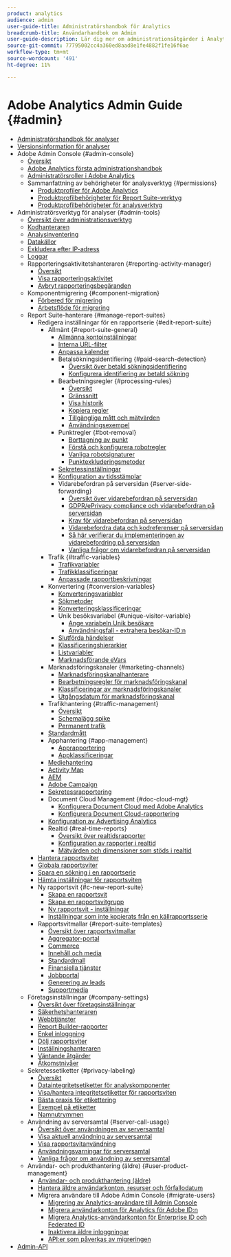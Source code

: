 ```yaml
---
product: analytics
audience: admin
user-guide-title: Administratörshandbok för Analytics
breadcrumb-title: Användarhandbok om Admin
user-guide-description: Lär dig mer om administrationsåtgärder i Analytics, som att hantera användare och produkter i Experience Cloud Admin Console, konfigurera rapportsviter med mera.
source-git-commit: 77795002cc4a360ed8aad8e1fe4882f1fe16f6ae
workflow-type: tm+mt
source-wordcount: '491'
ht-degree: 11%

---
```



# Adobe Analytics Admin Guide {#admin}

+ [Administratörshandbok för analyser](home.md)
+ [Versionsinformation för analyser](https://experienceleague.adobe.com/sv/docs/analytics/release-notes/latest)
+ Adobe Admin Console {#admin-console}
   + [Översikt](admin-console/home.md)
   + [Adobe Analytics första administrationshandbok](admin-console/first-admin-guide.md)
   + [Administratörsroller i Adobe Analytics](admin-console/admin-roles-in-analytics.md)
   + Sammanfattning av behörigheter för analysverktyg {#permissions}
      + [Produktprofiler för Adobe Analytics](admin-console/permissions/product-profile.md)
      + [Produktprofilbehörigheter för Report Suite-verktyg](admin-console/permissions/report-suite-tools.md)
      + [Produktprofilbehörigheter för analysverktyg](admin-console/permissions/analytics-tools.md)
+ Administratörsverktyg för analyser {#admin-tools}
   + [Översikt över administrationsverktyg](tools/c-admin-tools.md)
   + [Kodhanteraren](tools/code-manager-admin.md)
   + [Analysinventering](tools/analytics-inventory.md)
   + [Datakällor](tools/data-sources.md)
   + [Exkludera efter IP-adress](tools/exclude-ip.md)
   + [Loggar](tools/logs.md)
   + Rapporteringsaktivitetshanteraren {#reporting-activity-manager}
      + [Översikt](tools/reporting-activity-manager/reporting-activity-overview.md)
      + [Visa rapporteringsaktivitet](tools//reporting-activity-manager/reporting-activity.md)
      + [Avbryt rapporteringsbegäranden](tools/reporting-activity-manager/reporting-activity-cancel-requests.md)
   + Komponentmigrering {#component-migration}
      + [Förbered för migrering](tools/component-migration/prepare-component-migration.md)
      + [Arbetsflöde för migrering](tools/component-migration/component-migration.md)
   + Report Suite-hanterare {#manage-report-suites}
      + Redigera inställningar för en rapportserie {#edit-report-suite}
         + Allmänt {#report-suite-general}
            + [Allmänna kontoinställningar](tools/manage-rs/edit-settings/general/general-acct-settings-admin.md)
            + [Interna URL-filter](tools/manage-rs/edit-settings/general/internal-url-filter-admin.md)
            + [Anpassa kalender](tools/manage-rs/edit-settings/general/custom-calendar.md)
            + Betalsökningsidentifiering {#paid-search-detection}
               + [Översikt över betald sökningsidentifiering](tools/manage-rs/edit-settings/general/paid-search-detection/paid-search-detection.md)
               + [Konfigurera identifiering av betald sökning](tools/manage-rs/edit-settings/general/paid-search-detection/t-paid-search-detection.md)
            + Bearbetningsregler {#processing-rules}
               + [Översikt](tools/manage-rs/edit-settings/general/processing-rules/pr-overview.md)
               + [Gränssnitt](tools/manage-rs/edit-settings/general/processing-rules/pr-interface.md)
               + [Visa historik](tools/manage-rs/edit-settings/general/processing-rules/pr-view-history.md)
               + [Kopiera regler](tools/manage-rs/edit-settings/general/processing-rules/pr-copy.md)
               + [Tillgängliga mått och mätvärden](tools/manage-rs/edit-settings/general/processing-rules/pr-variables.md)
               + [Användningsexempel](tools/manage-rs/edit-settings/general/processing-rules/pr-use-cases.md)
            + Punktregler {#bot-removal}
               + [Borttagning av punkt](tools/manage-rs/edit-settings/general/bot-removal/bot-removal.md)
               + [Förstå och konfigurera robotregler](tools/manage-rs/edit-settings/general/bot-removal/bot-rules.md)
               + [Vanliga robotsignaturer](tools/manage-rs/edit-settings/general/bot-removal/bot-signatures.md)
               + [Punktexkluderingsmetoder](tools/manage-rs/edit-settings/general/bot-removal/bot-exclusion-methods.md)
            + [Sekretessinställningar](tools/manage-rs/edit-settings/general/privacy-settings.md)
            + [Konfiguration av tidsstämplar](tools/manage-rs/edit-settings/general/timestamp-configuration.md)
            + Vidarebefordran på serversidan {#server-side-forwarding}
               + [Översikt över vidarebefordran på serversidan](tools/manage-rs/edit-settings/general/c-server-side-forwarding/ssf.md)
               + [GDPR/ePrivacy compliance och vidarebefordran på serversidan](tools/manage-rs/edit-settings/general/c-server-side-forwarding/ssf-gdpr.md)
               + [Krav för vidarebefordran på serversidan](tools/manage-rs/edit-settings/general/c-server-side-forwarding/ssf-requirements.md)
               + [Vidarebefordra data och kodreferenser på serversidan](tools/manage-rs/edit-settings/general/c-server-side-forwarding/ssf-reference.md)
               + [Så här verifierar du implementeringen av vidarebefordring på serversidan](tools/manage-rs/edit-settings/general/c-server-side-forwarding/ssf-verify.md)
               + [Vanliga frågor om vidarebefordran på serversidan](tools/manage-rs/edit-settings/general/c-server-side-forwarding/ssf-faq.md)
         + Trafik {#traffic-variables}
            + [Trafikvariabler](tools/manage-rs/edit-settings/c-traffic-variables/traffic-var.md)
            + [Trafikklassificeringar](tools/manage-rs/edit-settings/c-traffic-variables/traffic-classifications.md)
            + [Anpassade rapportbeskrivningar](tools/manage-rs/edit-settings/c-traffic-variables/custom-desc-admin.md)
         + Konvertering {#conversion-variables}
            + [Konverteringsvariabler](tools/manage-rs/edit-settings/conversion-var-admin/conversion-var-admin.md)
            + [Sökmetoder](tools/manage-rs/edit-settings/conversion-var-admin/finding-methods.md)
            + [Konverteringsklassificeringar](tools/manage-rs/edit-settings/conversion-var-admin/conversion-classifications.md)
            + Unik besöksvariabel {#unique-visitor-variable}
               + [Ange variabeln Unik besökare](tools/manage-rs/edit-settings/conversion-var-admin/unique-visitor-variable-admin/t-unique-visitor-variable.md)
               + [Användningsfall - extrahera besökar-ID:n](tools/manage-rs/edit-settings/conversion-var-admin/unique-visitor-variable-admin/extract-visitorids-usecase.md)
            + [Slutförda händelser](tools/manage-rs/edit-settings/conversion-var-admin/c-success-events/success-event.md)
            + [Klassificeringshierarkier](tools/manage-rs/edit-settings/conversion-var-admin/classification-hierarchies.md)
            + [Listvariabler](tools/manage-rs/edit-settings/conversion-var-admin/list-var-admin.md)
            + [Marknadsförande eVars](tools/manage-rs/edit-settings/conversion-var-admin/merchandising-evars.md)
         + Marknadsföringskanaler {#marketing-channels}
            + [Marknadsföringskanalhanterare](tools/manage-rs/edit-settings/marketing-channels/c-channels.md)
            + [Bearbetningsregler för marknadsföringskanal](tools/manage-rs/edit-settings/marketing-channels/c-rules.md)
            + [Klassificeringar av marknadsföringskanaler](tools/manage-rs/edit-settings/marketing-channels/classifications-mchannel.md)
            + [Utgångsdatum för marknadsföringskanal](tools/manage-rs/edit-settings/marketing-channels/visitor-engagement.md)
         + Trafikhantering {#traffic-management}
            + [Översikt](tools/manage-rs/edit-settings/c-traffic-management/traffic-management.md)
            + [Schemalägg spike](tools/manage-rs/edit-settings/c-traffic-management/t-traffic-schedule-spike.md)
            + [Permanent trafik](tools/manage-rs/edit-settings/c-traffic-management/t-traffic-permanent.md)
         + [Standardmått](tools/manage-rs/edit-settings/default-metrics.md)
         + Apphantering {#app-management}
            + [Apprapportering](tools/manage-rs/edit-settings/app-reporting.md)
            + [Appklassificeringar](tools/manage-rs/edit-settings/app-classifications.md)
         + [Mediehantering](tools/manage-rs/edit-settings/media-management.md)
         + [Activity Map](tools/manage-rs/edit-settings/activity-map.md)
         + [AEM](tools/manage-rs/edit-settings/adobe-experience-manager.md)
         + [Adobe Campaign](tools/manage-rs/edit-settings/adobe-campaign.md)
         + [Sekretessrapportering](tools/manage-rs/edit-settings/privacy-reporting.md)
         + Document Cloud Management {#doc-cloud-mgt}
            + [Konfigurera Document Cloud med Adobe Analytics](tools/manage-rs/edit-settings/document-cloud-mgt.md)
            + [Konfigurera Document Cloud-rapportering](tools/manage-rs/edit-settings/document-cloud-config.md)
         + [Konfiguration av Advertising Analytics](tools/manage-rs/edit-settings/advertising-analytics-config.md)
         + Realtid {#real-time-reports}
            + [Översikt över realtidsrapporter](tools/manage-rs/edit-settings/realtime/realtime.md)
            + [Konfiguration av rapporter i realtid](tools/manage-rs/edit-settings/realtime/t-realtime-admin.md)
            + [Mätvärden och dimensioner som stöds i realtid](tools/manage-rs/edit-settings/realtime/realtime-metrics.md)
      + [Hantera rapportsviter](tools/manage-rs/report-suites-admin.md)
      + [Globala rapportsviter](tools/manage-rs/rollup-report-suite.md)
      + [Spara en sökning i en rapportserie](tools/manage-rs/t-report-suite-saved-search.md)
      + [Hämta inställningar för rapportsviten](tools/manage-rs/t-download-rs-settings.md)
      + Ny rapportsvit {#c-new-report-suite}
         + [Skapa en rapportsvit](tools/manage-rs/new-rs/t-create-a-report-suite.md)
         + [Skapa en rapportsvitgrupp](tools/manage-rs/new-rs/t-create-rs-group.md)
         + [Ny rapportsvit - inställningar](tools/manage-rs/new-rs/new-report-suite.md)
         + [Inställningar som inte kopierats från en källrapportsserie](tools/manage-rs/new-rs/settings-not-copied-from-rs.md)
      + Rapportsvitmallar {#report-suite-templates}
         + [Översikt över rapportsvitmallar](tools/manage-rs/rs-templates/report-suite-templates.md)
         + [Aggregator-portal](tools/manage-rs/rs-templates/aggregator-portal.md)
         + [Commerce](tools/manage-rs/rs-templates/commerce-admin.md)
         + [Innehåll och media](tools/manage-rs/rs-templates/content-media.md)
         + [Standardmall](tools/manage-rs/rs-templates/default-rs-template.md)
         + [Finansiella tjänster](tools/manage-rs/rs-templates/financial-services.md)
         + [Jobbportal](tools/manage-rs/rs-templates/job-portal.md)
         + [Generering av leads](tools/manage-rs/rs-templates/lead-generation.md)
         + [Supportmedia](tools/manage-rs/rs-templates/support-media.md)
   + Företagsinställningar {#company-settings}
      + [Översikt över företagsinställningar](tools/company/c-company-settings.md)
      + [Säkerhetshanteraren](tools/company/security-manager.md)
      + [Webbtjänster](tools/company/web-services-admin.md)
      + [Report Builder-rapporter](tools/company/report-builder-reports-admin.md)
      + [Enkel inloggning](tools/company/single-signon-admin.md)
      + [Dölj rapportsviter](tools/company/c-hide-report-suites.md)
      + [Inställningshanteraren](tools/company/preferences-manager.md)
      + [Väntande åtgärder](tools/company/pending-actions-admin.md)
      + [Åtkomstnivåer](tools/company/feature-access-levels.md)
   + Sekretessetiketter {#privacy-labeling}
      + [Översikt](tools/privacy-labeling/labeling-overview.md)
      + [Dataintegritetsetiketter för analyskomponenter](tools/privacy-labeling/labels.md)
      + [Visa/hantera integritetsetiketter för rapportsviten](tools/privacy-labeling/view-settings.md)
      + [Bästa praxis för etikettering](tools/privacy-labeling/best-practices.md)
      + [Exempel på etiketter](tools/privacy-labeling/examples.md)
      + [Namnutrymmen](tools/privacy-labeling/namespaces.md)
   + Användning av serversamtal {#server-call-usage}
      + [Översikt över användningen av serversamtal](tools/server-call-usage/overage-overview.md)
      + [Visa aktuell användning av serversamtal](tools/server-call-usage/server-call-usage-dashboard.md)
      + [Visa rapportsvitanvändning](tools/server-call-usage/report-suite-usage.md)
      + [Användningsvarningar för serversamtal](tools/server-call-usage/scu-alerts.md)
      + [Vanliga frågor om användning av serversamtal](tools/server-call-usage/overage-faq.md)
   + Användar- och produkthantering (äldre) {#user-product-management}
      + [Användar- och produkthantering (äldre)](tools/user-management/user-management.md)
      + [Hantera äldre användarkonton, resurser och förfallodatum](tools/user-management/users-assets.md)
      + Migrera användare till Adobe Admin Console {#migrate-users}
         + [Migrering av Analytics-användare till Admin Console](tools/user-management/user-migration/c-migration-tool.md)
         + [Migrera användarkonton för Analytics för Adobe ID:n](tools/user-management/user-migration/t-migrate-users.md)
         + [Migrera Analytics-användarkonton för Enterprise ID och Federated ID](tools/user-management/user-migration/migrate-enterprise.md)
         + [Inaktivera äldre inloggningar](tools/user-management/user-migration/t-disable-legacy-login.md)
         + [API:er som påverkas av migreringen](tools/user-management/user-migration/developer.md)
+ [Admin-API](https://developer.adobe.com/analytics-apis/docs/2.0/)
